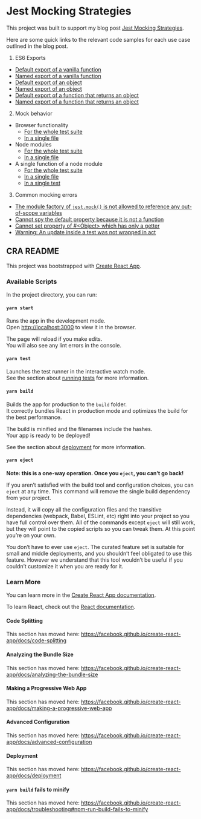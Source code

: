 # Jest Mocking Strategies

This project was built to support my blog post [Jest Mocking Strategies](https://www.mercedesbernard.com/blog/jest-mocking-strategies/).

Here are some quick links to the relevant code samples for each use case outlined in the blog post.

1. ES6 Exports

- [Default export of a vanilla function](src/exportExamples/__tests__/defaultFunction.test.js)
- [Named export of a vanilla function](src/exportExamples/__tests__/namedFunction.test.js)
- [Default export of an object](src/exportExamples/__tests__/defaultObject.test.js)
- [Named export of an object](src/exportExamples/__tests__/namedObject.test.js)
- [Default export of a function that returns an object](src/exportExamples/__tests__/defaultFunctionReturnObject.test.js)
- [Named export of a function that returns an object](src/exportExamples/__tests__/namedFunctionReturnObject.test.js)

2. Mock behavior

- Browser functionality
  - [For the whole test suite](src/setupTests.js)
  - [In a single file](src/components/__tests__/Bunny.test.js)
- Node modules
  - [For the whole test suite](src/__mocks__/voca.js)
  - [In a single file](src/helpers/__tests__/dateTimeHelper.test.js)
- A single function of a node module
  - [For the whole test suite](src/setupTests.js)
  - [In a single file](src/components/__tests__/Dog.test.js)
  - [In a single test](src/components/__tests__/DisplayAnimalContainer.test.js)

3. Common mocking errors

- [The module factory of `jest.mock()` is not allowed to reference any out-of-scope variables](src/helpers/__tests__/dateTimeHelper.test.js)
- [Cannot spy the default property because it is not a function](src/helpers/__tests__/dateTimeHelper.test.js)
- [Cannot set property of \#\<Object\> which has only a getter](src/components/__tests__/DisplayAnimalContainer.test.js)
- [Warning: An update inside a test was not wrapped in act](src/components/__tests__/Dog.test.js)

## CRA README

This project was bootstrapped with [Create React App](https://github.com/facebook/create-react-app).

### Available Scripts

In the project directory, you can run:

#### `yarn start`

Runs the app in the development mode.<br />
Open [http://localhost:3000](http://localhost:3000) to view it in the browser.

The page will reload if you make edits.<br />
You will also see any lint errors in the console.

#### `yarn test`

Launches the test runner in the interactive watch mode.<br />
See the section about [running tests](https://facebook.github.io/create-react-app/docs/running-tests) for more information.

#### `yarn build`

Builds the app for production to the `build` folder.<br />
It correctly bundles React in production mode and optimizes the build for the best performance.

The build is minified and the filenames include the hashes.<br />
Your app is ready to be deployed!

See the section about [deployment](https://facebook.github.io/create-react-app/docs/deployment) for more information.

#### `yarn eject`

**Note: this is a one-way operation. Once you `eject`, you can’t go back!**

If you aren’t satisfied with the build tool and configuration choices, you can `eject` at any time. This command will remove the single build dependency from your project.

Instead, it will copy all the configuration files and the transitive dependencies (webpack, Babel, ESLint, etc) right into your project so you have full control over them. All of the commands except `eject` will still work, but they will point to the copied scripts so you can tweak them. At this point you’re on your own.

You don’t have to ever use `eject`. The curated feature set is suitable for small and middle deployments, and you shouldn’t feel obligated to use this feature. However we understand that this tool wouldn’t be useful if you couldn’t customize it when you are ready for it.

### Learn More

You can learn more in the [Create React App documentation](https://facebook.github.io/create-react-app/docs/getting-started).

To learn React, check out the [React documentation](https://reactjs.org/).

#### Code Splitting

This section has moved here: https://facebook.github.io/create-react-app/docs/code-splitting

#### Analyzing the Bundle Size

This section has moved here: https://facebook.github.io/create-react-app/docs/analyzing-the-bundle-size

#### Making a Progressive Web App

This section has moved here: https://facebook.github.io/create-react-app/docs/making-a-progressive-web-app

#### Advanced Configuration

This section has moved here: https://facebook.github.io/create-react-app/docs/advanced-configuration

#### Deployment

This section has moved here: https://facebook.github.io/create-react-app/docs/deployment

#### `yarn build` fails to minify

This section has moved here: https://facebook.github.io/create-react-app/docs/troubleshooting#npm-run-build-fails-to-minify
